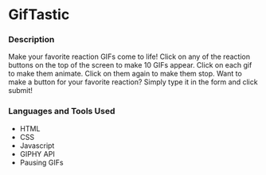 # GifTastic

### Description
Make your favorite reaction GIFs come to life! Click on any of the reaction buttons on the top of the screen to make 10 GIFs appear. Click on each gif to make them animate. Click on them again to make them stop. Want to make a button for your favorite reaction? Simply type it in the form and click submit!

### Languages and Tools Used
* HTML
* CSS
* Javascript
* GIPHY API
* Pausing GIFs
